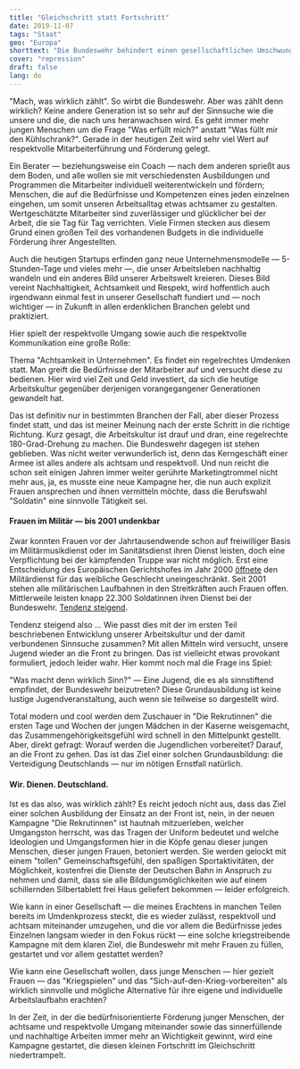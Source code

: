 ```yaml
---
title: "Gleichschritt statt Fortschritt"
date: 2019-11-07
tags: "Staat"
geo: "Europa"
shorttext: "Die Bundeswehr behindert einen gesellschaftlichen Umschwung hin zu mehr Achtsamkeit und Respekt."
cover: "repression"
draft: false
lang: de
---
```


"Mach, was wirklich zählt". So wirbt die Bundeswehr. Aber was zählt denn wirklich? Keine andere Generation ist so sehr auf der Sinnsuche wie die unsere und die, die nach uns heranwachsen wird. Es geht immer mehr jungen Menschen um die Frage "Was erfüllt mich?" anstatt "Was füllt mir den Kühlschrank?". Gerade in der heutigen Zeit wird sehr viel Wert auf respektvolle Mitarbeiterführung und Förderung gelegt.

Ein Berater — beziehungsweise ein Coach — nach dem anderen sprießt aus dem Boden, und alle wollen sie mit verschiedensten Ausbildungen und Programmen die Mitarbeiter individuell weiterentwickeln und fördern; Menschen, die auf die Bedürfnisse und Kompetenzen eines jeden einzelnen eingehen, um somit unseren Arbeitsalltag etwas achtsamer zu gestalten. Wertgeschätzte Mitarbeiter sind zuverlässiger und glücklicher bei der Arbeit, die sie Tag für Tag verrichten. Viele Firmen stecken aus diesem Grund einen großen Teil des vorhandenen Budgets in die individuelle Förderung ihrer Angestellten.

Auch die heutigen Startups erfinden ganz neue Unternehmensmodelle — 5-Stunden-Tage und vieles mehr —, die unser Arbeitsleben nachhaltig wandeln und ein anderes Bild unserer Arbeitswelt kreieren. Dieses Bild vereint Nachhaltigkeit, Achtsamkeit und Respekt, wird hoffentlich auch irgendwann einmal fest in unserer Gesellschaft fundiert und — noch wichtiger — in Zukunft in allen erdenklichen Branchen gelebt und praktiziert.

Hier spielt der respektvolle Umgang sowie auch die respektvolle Kommunikation eine große Rolle:

Thema "Achtsamkeit in Unternehmen". Es findet ein regelrechtes Umdenken statt. Man greift die Bedürfnisse der Mitarbeiter auf und versucht diese zu bedienen. Hier wird viel Zeit und Geld investiert, da sich die heutige Arbeitskultur gegenüber derjenigen vorangegangener Generationen gewandelt hat.

Das ist definitiv nur in bestimmten Branchen der Fall, aber dieser Prozess findet statt, und das ist meiner Meinung nach der erste Schritt in die richtige Richtung. Kurz gesagt, die Arbeitskultur ist drauf und dran, eine regelrechte 180-Grad-Drehung zu machen. Die Bundeswehr dagegen ist stehen geblieben. Was nicht weiter verwunderlich ist, denn das Kerngeschäft einer Armee ist alles andere als achtsam und respektvoll. Und nun reicht die schon seit einigen Jahren immer weiter gerührte Marketingtrommel nicht mehr aus, ja, es musste eine neue Kampagne her, die nun auch explizit Frauen ansprechen und ihnen vermitteln möchte, dass die Berufswahl "Soldatin" eine sinnvolle Tätigkeit sei.

#### Frauen im Militär — bis 2001 undenkbar

Zwar konnten Frauen vor der Jahrtausendwende schon auf freiwilliger Basis im Militärmusikdienst oder im Sanitätsdienst ihren Dienst leisten, doch eine Verpflichtung bei der kämpfenden Truppe war nicht möglich. Erst eine Entscheidung des Europäischen Gerichtshofes im Jahr 2000 [öffnete](https://www.bundeswehr.de/portal/a/bwde/start/streitkraefte/truppe/frauen/!ut/p/z1/04_Sj9CPykssy0xPLMnMz0vMAfIjo8zinSx8QnyMLI2MXEy8jAwcXSzd3C2MjA0MnM31wwkpiAJKG-AAjgb6wSmp-pFAM8xxmhFsqB-sH6UflZVYllihV5BfVJKTWqKXmAxyoX5kRmJeSk5qQH6yI0SgIDei3KDcUREAIKWI_Q!!/dz/d5/L2dBISEvZ0FBIS9nQSEh/#Z7_B8LTL2922D4J20AD9FG82300S1 "Frauen in der Bundeswehr: Leistung entscheidet, nicht das Geschlecht") den Militärdienst für das weibliche Geschlecht uneingeschränkt. Seit 2001 stehen alle militärischen Laufbahnen in den Streitkräften auch Frauen offen. Mittlerweile leisten knapp 22.300 Soldatinnen ihren Dienst bei der Bundeswehr. [Tendenz steigend](https://www.bundeswehr.de/portal/a/bwde/start/streitkraefte/truppe/frauen/staerke/!ut/p/z1/04_Sj9CPykssy0xPLMnMz0vMAfIjo8zizSxNPN2Ngg18LZy83Awcjd3CQoOMHQ0MTEz0wwkpiAJKG-AAjgb6wSmp-pFAM8xxm2GsH6wfpR-VlViWWKFXkF9UkpNaopeYDHKhfmRGYl5KTmpAfrIjRKAgN6LcoNxREQDvzfFE/dz/d5/L2dBISEvZ0FBIS9nQSEh/#Z7_694IG2S0M8BJF0A3FVUR3A0043 "Aktuelle Zahlen: Frauen in der Bundeswehr").

Tendenz steigend also … Wie passt dies mit der im ersten Teil beschriebenen Entwicklung unserer Arbeitskultur und der damit verbundenen Sinnsuche zusammen? Mit allen Mitteln wird versucht, unsere Jugend wieder an die Front zu bringen. Das ist vielleicht etwas provokant formuliert, jedoch leider wahr. Hier kommt noch mal die Frage ins Spiel:

"Was macht denn wirklich Sinn?" — Eine Jugend, die es als sinnstiftend empfindet, der Bundeswehr beizutreten? Diese Grundausbildung ist keine lustige Jugendveranstaltung, auch wenn sie teilweise so dargestellt wird.

Total modern und cool werden dem Zuschauer in "Die Rekrutinnen" die ersten Tage und Wochen der jungen Mädchen in der Kaserne weisgemacht, das Zusammengehörigkeitsgefühl wird schnell in den Mittelpunkt gestellt. Aber, direkt gefragt: Worauf werden die Jugendlichen vorbereitet? Darauf, an die Front zu gehen. Das ist das Ziel einer solchen Grundausbildung: die Verteidigung Deutschlands — nur im nötigen Ernstfall natürlich.

#### Wir. Dienen. Deutschland.

Ist es das also, was wirklich zählt? Es reicht jedoch nicht aus, dass das Ziel einer solchen Ausbildung der Einsatz an der Front ist, nein, in der neuen Kampagne "Die Rekrutinnen" ist hautnah mitzuerleben, welcher Umgangston herrscht, was das Tragen der Uniform bedeutet und welche Ideologien und Umgangsformen hier in die Köpfe genau dieser jungen Menschen, dieser jungen Frauen, betoniert werden. Sie werden gelockt mit einem "tollen" Gemeinschaftsgefühl, den spaßigen Sportaktivitäten, der Möglichkeit, kostenfrei die Dienste der Deutschen Bahn in Anspruch zu nehmen und damit, dass sie alle Bildungsmöglichkeiten wie auf einem schillernden Silbertablett frei Haus geliefert bekommen — leider erfolgreich.

Wie kann in einer Gesellschaft — die meines Erachtens in manchen Teilen bereits im Umdenkprozess steckt, die es wieder zulässt, respektvoll und achtsam miteinander umzugehen, und die vor allem die Bedürfnisse jedes Einzelnen langsam wieder in den Fokus rückt — eine solche kriegstreibende Kampagne mit dem klaren Ziel, die Bundeswehr mit mehr Frauen zu füllen, gestartet und vor allem gestattet werden?

Wie kann eine Gesellschaft wollen, dass junge Menschen — hier gezielt Frauen — das "Kriegspielen" und das "Sich-auf-den-Krieg-vorbereiten" als wirklich sinnvolle und mögliche Alternative für ihre eigene und individuelle Arbeitslaufbahn erachten?

In der Zeit, in der die bedürfnisorientierte Förderung junger Menschen, der achtsame und respektvolle Umgang miteinander sowie das sinnerfüllende und nachhaltige Arbeiten immer mehr an Wichtigkeit gewinnt, wird eine Kampagne gestartet, die diesen kleinen Fortschritt im Gleichschritt niedertrampelt.
